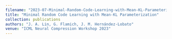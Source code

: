 ```yaml
---
filename: "2023-07-Minimal-Random-Code-Learning-with-Mean-KL-Parameterization"
title: "Minimal Random Code Learning with Mean-KL Parameterization"
collection: publications
authors: "J. A. Lin, G. Flamich, J. M. Hernández-Lobato"
venue: "ICML Neural Compression Workshop 2023"
---
```

